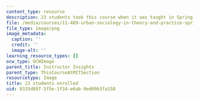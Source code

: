 ```yaml
---
content_type: resource
description: 23 students took this course when it was taught in Spring 2016.
file: /media/courses/11-469-urban-sociology-in-theory-and-practice-spring-2016/8333d8975f5e1f34e6ab9ed09b3fa158_23.png
file_type: image/png
image_metadata:
  caption: ''
  credit: ''
  image-alt: ''
learning_resource_types: []
ocw_type: OCWImage
parent_title: Instructor Insights
parent_type: ThisCourseAtMITSection
resourcetype: Image
title: 23 students enrolled
uid: 8333d897-5f5e-1f34-e6ab-9ed09b3fa158
---
```

